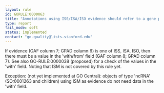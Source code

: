 ```yaml
---
layout: rule
id: GORULE:0000063
title: "Annotations using ISS/ISA/ISO evidence should refer to a gene product (in the 'with' column)" 
type: report
fail_mode: soft
status: implemented
contact: "go-quality@lists.stanford.edu"
---
```

If evidence (GAF column 7; GPAD column 6) is one of ISS, ISA, ISO, then there must be a value in the 'with/from' field (GAF column 8; GPAD column 7). 
See also GO-RULE:0000038 (proposed) for a check of the values in the 'with' field. 
Noting that ISM is not covered by this rule yet.

Exception: (not yet implemented at GO Central): objects of type 'ncRNA' (SO:0001263 and children) using ISM as evidence do not need data in the 'with' field.
